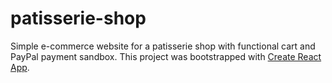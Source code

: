 # patisserie-shop

Simple e-commerce website for a patisserie shop with functional cart and PayPal payment sandbox.
This project was bootstrapped with [Create React App](https://github.com/facebook/create-react-app).
